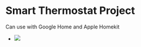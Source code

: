 # Smart Thermostat Project
Can use with Google Home and Apple Homekit

* ![](https://logos-world.net/wp-content/uploads/2021/08/Google-Home-Logo.png)
